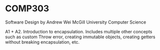 # COMP303
Software Design
by Andrew Wei
McGill University
Computer Science

A1 + A2. Introduction to encapsulation. Includes multiple other concepts such as custom Throw error, creating immutable objects, creating getters without breaking encapsulation, etc.
